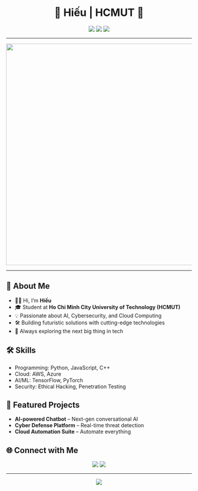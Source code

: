 <!-- Futuristic GitHub Profile for Hiếu -->

<h1 align="center">🚀 Hiếu | HCMUT 🚀</h1>

<p align="center">
  <img src="https://img.shields.io/badge/Tech%20Enthusiast-00e6fe?style=for-the-badge&logo=github" />
  <img src="https://img.shields.io/badge/Futuristic%20Coder-1a1a1a?style=for-the-badge&logo=codeforces" />
  <img src="https://img.shields.io/badge/HCMUT-0047ab?style=for-the-badge&logo=academia" />
</p>

---

<p align="center">
  <img src="https://user-images.githubusercontent.com/99184393/236646013-2e2e6e7c-2e6e-4e6e-8e6e-2e6e6e6e6e6e.gif" width="600"/>
</p>

---

## 👋 About Me

- 🧑‍💻 Hi, I’m **Hiếu**
- 🎓 Student at **Ho Chi Minh City University of Technology (HCMUT)**
- 💡 Passionate about AI, Cybersecurity, and Cloud Computing
- 🛠️ Building futuristic solutions with cutting-edge technologies
- 🌌 Always exploring the next big thing in tech

## 🛠️ Skills

- Programming: Python, JavaScript, C++
- Cloud: AWS, Azure
- AI/ML: TensorFlow, PyTorch
- Security: Ethical Hacking, Penetration Testing

## 🚀 Featured Projects

- **AI-powered Chatbot** – Next-gen conversational AI
- **Cyber Defense Platform** – Real-time threat detection
- **Cloud Automation Suite** – Automate everything

## 🌐 Connect with Me

<p align="center">
  <a href="mailto:hieu@example.com"><img src="https://img.shields.io/badge/Email-00e6fe?style=for-the-badge&logo=gmail" /></a>
  <a href="https://linkedin.com/in/hieu"><img src="https://img.shields.io/badge/LinkedIn-1a1a1a?style=for-the-badge&logo=linkedin" /></a>
</p>

---

<p align="center">
  <img src="https://readme-typing-svg.demolab.com?font=Fira+Code&size=24&pause=1000&color=00E6FE&center=true&vCenter=true&width=435&lines=Welcome+to+my+futuristic+space!;Tech+never+stops+evolving."/>
</p>

<!-- End of Profile -->
